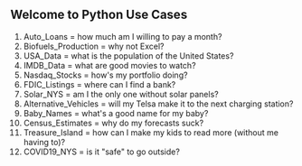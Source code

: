 ## Welcome to Python Use Cases

1. Auto_Loans = how much am I willing to pay a month?
1. Biofuels_Production = why not Excel?
1. USA_Data = what is the population of the United States?
1. IMDB_Data = what are good movies to watch?
1. Nasdaq_Stocks = how's my portfolio doing?
1. FDIC_Listings = where can I find a bank?
1. Solar_NYS = am I the only one without solar panels?
1. Alternative_Vehicles = will my Telsa make it to the next charging station?
1. Baby_Names = what's a good name for my baby?
1. Census_Estimates = why do my forecasts suck?
1. Treasure_Island = how can I make my kids to read more (without me having to)?
1. COVID19_NYS = is it "safe" to go outside?
